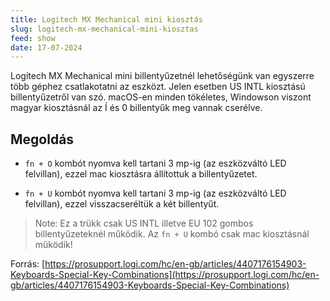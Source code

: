 ```yaml
---
title: Logitech MX Mechanical mini kiosztás
slug: logitech-mx-mechanical-mini-kiosztas
feed: show
date: 17-07-2024
---
```


Logitech MX Mechanical mini billentyűzetnél lehetőségünk van egyszerre több géphez csatlakotatni az eszközt. Jelen esetben US INTL kiosztású billentyűzetről van szó. macOS-en minden tökéletes, Windowson viszont magyar kiosztásnál az Í és 0 billentyűk meg vannak cserélve.

## Megoldás

* `fn + O` kombót nyomva kell tartani 3 mp-ig (az eszközváltó LED felvillan), ezzel mac kiosztásra állítottuk a billentyűzetet.

* `fn + U` kombót nyomva kell tartani 3 mp-ig (az eszközváltó LED felvillan), ezzel visszacseréltük a két billentyűt.

>Note: Ez a trükk csak US INTL illetve EU 102 gombos billentyűzeteknél működik. Az `fn + U` kombó csak mac kiosztásnál működik!

Forrás: [https://prosupport.logi.com/hc/en-gb/articles/4407176154903-Keyboards-Special-Key-Combinations](https://prosupport.logi.com/hc/en-gb/articles/4407176154903-Keyboards-Special-Key-Combinations)

